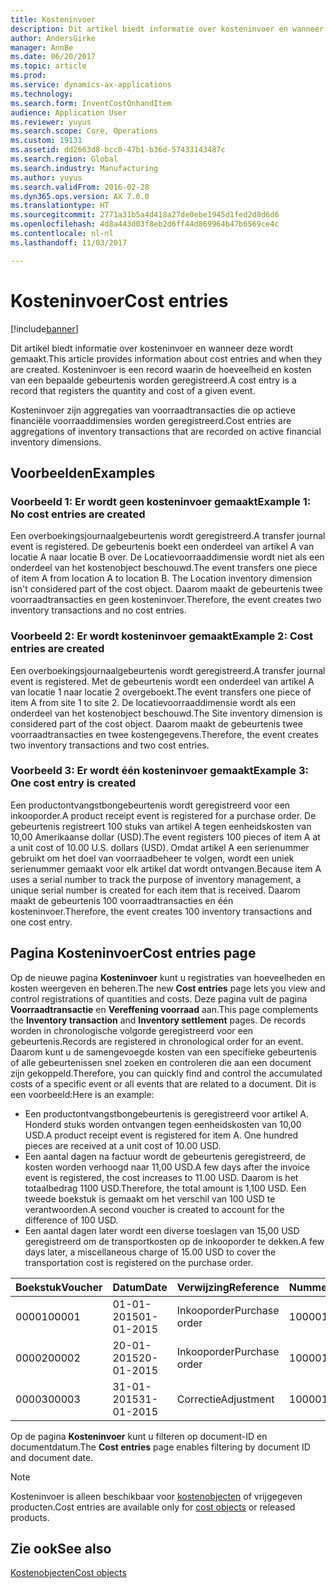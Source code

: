 ```yaml
---
title: Kosteninvoer
description: Dit artikel biedt informatie over kosteninvoer en wanneer deze wordt gemaakt. Kosteninvoer is een record waarin de hoeveelheid en kosten van een bepaalde gebeurtenis worden geregistreerd.
author: AndersGirke
manager: AnnBe
ms.date: 06/20/2017
ms.topic: article
ms.prod: 
ms.service: dynamics-ax-applications
ms.technology: 
ms.search.form: InventCostOnhandItem
audience: Application User
ms.reviewer: yuyus
ms.search.scope: Core, Operations
ms.custom: 19131
ms.assetid: dd2663d8-bcc0-47b1-b36d-57433143487c
ms.search.region: Global
ms.search.industry: Manufacturing
ms.author: yuyus
ms.search.validFrom: 2016-02-28
ms.dyn365.ops.version: AX 7.0.0
ms.translationtype: HT
ms.sourcegitcommit: 2771a31b5a4d418a27de0ebe1945d1fed2d8d6d6
ms.openlocfilehash: 4d8a443d03f8eb2d6ff44d869964b47b6569ce4c
ms.contentlocale: nl-nl
ms.lasthandoff: 11/03/2017

---
```


# <a name="cost-entries"></a><span data-ttu-id="bece7-104">Kosteninvoer</span><span class="sxs-lookup"><span data-stu-id="bece7-104">Cost entries</span></span>

[!include[banner](../includes/banner.md)]


<span data-ttu-id="bece7-105">Dit artikel biedt informatie over kosteninvoer en wanneer deze wordt gemaakt.</span><span class="sxs-lookup"><span data-stu-id="bece7-105">This article provides information about cost entries and when they are created.</span></span> <span data-ttu-id="bece7-106">Kosteninvoer is een record waarin de hoeveelheid en kosten van een bepaalde gebeurtenis worden geregistreerd.</span><span class="sxs-lookup"><span data-stu-id="bece7-106">A cost entry is a record that registers the quantity and cost of a given event.</span></span>

<span data-ttu-id="bece7-107">Kosteninvoer zijn aggregaties van voorraadtransacties die op actieve financiële voorraaddimensies worden geregistreerd.</span><span class="sxs-lookup"><span data-stu-id="bece7-107">Cost entries are aggregations of inventory transactions that are recorded on active financial inventory dimensions.</span></span>

## <a name="examples"></a><span data-ttu-id="bece7-108">Voorbeelden</span><span class="sxs-lookup"><span data-stu-id="bece7-108">Examples</span></span>
### <a name="example-1-no-cost-entries-are-created"></a><span data-ttu-id="bece7-109">Voorbeeld 1: Er wordt geen kosteninvoer gemaakt</span><span class="sxs-lookup"><span data-stu-id="bece7-109">Example 1: No cost entries are created</span></span>

<span data-ttu-id="bece7-110">Een overboekingsjournaalgebeurtenis wordt geregistreerd.</span><span class="sxs-lookup"><span data-stu-id="bece7-110">A transfer journal event is registered.</span></span> <span data-ttu-id="bece7-111">De gebeurtenis boekt een onderdeel van artikel A van locatie A naar locatie B over. De Locatievoorraaddimensie wordt niet als een onderdeel van het kostenobject beschouwd.</span><span class="sxs-lookup"><span data-stu-id="bece7-111">The event transfers one piece of item A from location A to location B. The Location inventory dimension isn't considered part of the cost object.</span></span> <span data-ttu-id="bece7-112">Daarom maakt de gebeurtenis twee voorraadtransacties en geen kosteninvoer.</span><span class="sxs-lookup"><span data-stu-id="bece7-112">Therefore, the event creates two inventory transactions and no cost entries.</span></span>

### <a name="example-2-cost-entries-are-created"></a><span data-ttu-id="bece7-113">Voorbeeld 2: Er wordt kosteninvoer gemaakt</span><span class="sxs-lookup"><span data-stu-id="bece7-113">Example 2: Cost entries are created</span></span>

<span data-ttu-id="bece7-114">Een overboekingsjournaalgebeurtenis wordt geregistreerd.</span><span class="sxs-lookup"><span data-stu-id="bece7-114">A transfer journal event is registered.</span></span> <span data-ttu-id="bece7-115">Met de gebeurtenis wordt een onderdeel van artikel A van locatie 1 naar locatie 2 overgeboekt.</span><span class="sxs-lookup"><span data-stu-id="bece7-115">The event transfers one piece of item A from site 1 to site 2.</span></span> <span data-ttu-id="bece7-116">De locatievoorraaddimensie wordt als een onderdeel van het kostenobject beschouwd.</span><span class="sxs-lookup"><span data-stu-id="bece7-116">The Site inventory dimension is considered part of the cost object.</span></span> <span data-ttu-id="bece7-117">Daarom maakt de gebeurtenis twee voorraadtransacties en twee kostengegevens.</span><span class="sxs-lookup"><span data-stu-id="bece7-117">Therefore, the event creates two inventory transactions and two cost entries.</span></span>

### <a name="example-3-one-cost-entry-is-created"></a><span data-ttu-id="bece7-118">Voorbeeld 3: Er wordt één kosteninvoer gemaakt</span><span class="sxs-lookup"><span data-stu-id="bece7-118">Example 3: One cost entry is created</span></span>

<span data-ttu-id="bece7-119">Een productontvangstbongebeurtenis wordt geregistreerd voor een inkooporder.</span><span class="sxs-lookup"><span data-stu-id="bece7-119">A product receipt event is registered for a purchase order.</span></span> <span data-ttu-id="bece7-120">De gebeurtenis registreert 100 stuks van artikel A tegen eenheidskosten van 10,00 Amerikaanse dollar (USD).</span><span class="sxs-lookup"><span data-stu-id="bece7-120">The event registers 100 pieces of item A at a unit cost of 10.00 U.S. dollars (USD).</span></span> <span data-ttu-id="bece7-121">Omdat artikel A een serienummer gebruikt om het doel van voorraadbeheer te volgen, wordt een uniek serienummer gemaakt voor elk artikel dat wordt ontvangen.</span><span class="sxs-lookup"><span data-stu-id="bece7-121">Because item A uses a serial number to track the purpose of inventory management, a unique serial number is created for each item that is received.</span></span> <span data-ttu-id="bece7-122">Daarom maakt de gebeurtenis 100 voorraadtransacties en één kosteninvoer.</span><span class="sxs-lookup"><span data-stu-id="bece7-122">Therefore, the event creates 100 inventory transactions and one cost entry.</span></span>

## <a name="cost-entries-page"></a><span data-ttu-id="bece7-123">Pagina Kosteninvoer</span><span class="sxs-lookup"><span data-stu-id="bece7-123">Cost entries page</span></span>
<span data-ttu-id="bece7-124">Op de nieuwe pagina **Kosteninvoer** kunt u registraties van hoeveelheden en kosten weergeven en beheren.</span><span class="sxs-lookup"><span data-stu-id="bece7-124">The new **Cost entries** page lets you view and control registrations of quantities and costs.</span></span> <span data-ttu-id="bece7-125">Deze pagina vult de pagina **Voorraadtransactie** en **Vereffening voorraad** aan.</span><span class="sxs-lookup"><span data-stu-id="bece7-125">This page complements the **Inventory transaction** and **Inventory settlement** pages.</span></span> <span data-ttu-id="bece7-126">De records worden in chronologische volgorde geregistreerd voor een gebeurtenis.</span><span class="sxs-lookup"><span data-stu-id="bece7-126">Records are registered in chronological order for an event.</span></span> <span data-ttu-id="bece7-127">Daarom kunt u de samengevoegde kosten van een specifieke gebeurtenis of alle gebeurtenissen snel zoeken en controleren die aan een document zijn gekoppeld.</span><span class="sxs-lookup"><span data-stu-id="bece7-127">Therefore, you can quickly find and control the accumulated costs of a specific event or all events that are related to a document.</span></span> <span data-ttu-id="bece7-128">Dit is een voorbeeld:</span><span class="sxs-lookup"><span data-stu-id="bece7-128">Here is an example:</span></span>

-   <span data-ttu-id="bece7-129">Een productontvangstbongebeurtenis is geregistreerd voor artikel A. Honderd stuks worden ontvangen tegen eenheidskosten van 10,00 USD.</span><span class="sxs-lookup"><span data-stu-id="bece7-129">A product receipt event is registered for item A. One hundred pieces are received at a unit cost of 10.00 USD.</span></span>
-   <span data-ttu-id="bece7-130">Een aantal dagen na factuur wordt de gebeurtenis geregistreerd, de kosten worden verhoogd naar 11,00 USD.</span><span class="sxs-lookup"><span data-stu-id="bece7-130">A few days after the invoice event is registered, the cost increases to 11.00 USD.</span></span> <span data-ttu-id="bece7-131">Daarom is het totaalbedrag 1100 USD.</span><span class="sxs-lookup"><span data-stu-id="bece7-131">Therefore, the total amount is 1,100 USD.</span></span> <span data-ttu-id="bece7-132">Een tweede boekstuk is gemaakt om het verschil van 100 USD te verantwoorden.</span><span class="sxs-lookup"><span data-stu-id="bece7-132">A second voucher is created to account for the difference of 100 USD.</span></span>
-   <span data-ttu-id="bece7-133">Een aantal dagen later wordt een diverse toeslagen van 15,00 USD geregistreerd om de transportkosten op de inkooporder te dekken.</span><span class="sxs-lookup"><span data-stu-id="bece7-133">A few days later, a miscellaneous charge of 15.00 USD to cover the transportation cost is registered on the purchase order.</span></span>

| <span data-ttu-id="bece7-134">Boekstuk</span><span class="sxs-lookup"><span data-stu-id="bece7-134">Voucher</span></span> | <span data-ttu-id="bece7-135">Datum</span><span class="sxs-lookup"><span data-stu-id="bece7-135">Date</span></span>       | <span data-ttu-id="bece7-136">Verwijzing</span><span class="sxs-lookup"><span data-stu-id="bece7-136">Reference</span></span>      | <span data-ttu-id="bece7-137">Nummer</span><span class="sxs-lookup"><span data-stu-id="bece7-137">Number</span></span> | <span data-ttu-id="bece7-138">Partij-ID</span><span class="sxs-lookup"><span data-stu-id="bece7-138">Lot ID</span></span>  | <span data-ttu-id="bece7-139">Hoeveelheid</span><span class="sxs-lookup"><span data-stu-id="bece7-139">Quantity</span></span> | <span data-ttu-id="bece7-140">Bedrag</span><span class="sxs-lookup"><span data-stu-id="bece7-140">Amount</span></span>  |
|---------|------------|----------------|--------|---------|---------------|----|
| <span data-ttu-id="bece7-141">00001</span><span class="sxs-lookup"><span data-stu-id="bece7-141">00001</span></span>   | <span data-ttu-id="bece7-142">01-01-2015</span><span class="sxs-lookup"><span data-stu-id="bece7-142">01-01-2015</span></span> | <span data-ttu-id="bece7-143">Inkooporder</span><span class="sxs-lookup"><span data-stu-id="bece7-143">Purchase order</span></span> | <span data-ttu-id="bece7-144">100001</span><span class="sxs-lookup"><span data-stu-id="bece7-144">100001</span></span> | <span data-ttu-id="bece7-145">0000101</span><span class="sxs-lookup"><span data-stu-id="bece7-145">0000101</span></span> | <span data-ttu-id="bece7-146">100,00</span><span class="sxs-lookup"><span data-stu-id="bece7-146">100.00</span></span>   | <span data-ttu-id="bece7-147">1000.00</span><span class="sxs-lookup"><span data-stu-id="bece7-147">1000.00</span></span> |
| <span data-ttu-id="bece7-148">00002</span><span class="sxs-lookup"><span data-stu-id="bece7-148">00002</span></span>   | <span data-ttu-id="bece7-149">20-01-2015</span><span class="sxs-lookup"><span data-stu-id="bece7-149">20-01-2015</span></span> | <span data-ttu-id="bece7-150">Inkooporder</span><span class="sxs-lookup"><span data-stu-id="bece7-150">Purchase order</span></span> | <span data-ttu-id="bece7-151">100001</span><span class="sxs-lookup"><span data-stu-id="bece7-151">100001</span></span> | <span data-ttu-id="bece7-152">0000101</span><span class="sxs-lookup"><span data-stu-id="bece7-152">0000101</span></span> |          | <span data-ttu-id="bece7-153">100,00</span><span class="sxs-lookup"><span data-stu-id="bece7-153">100.00</span></span>  |
| <span data-ttu-id="bece7-154">00003</span><span class="sxs-lookup"><span data-stu-id="bece7-154">00003</span></span>   | <span data-ttu-id="bece7-155">31-01-2015</span><span class="sxs-lookup"><span data-stu-id="bece7-155">31-01-2015</span></span> | <span data-ttu-id="bece7-156">Correctie</span><span class="sxs-lookup"><span data-stu-id="bece7-156">Adjustment</span></span>     | <span data-ttu-id="bece7-157">100001</span><span class="sxs-lookup"><span data-stu-id="bece7-157">100001</span></span> | <span data-ttu-id="bece7-158">0000101</span><span class="sxs-lookup"><span data-stu-id="bece7-158">0000101</span></span> |          | <span data-ttu-id="bece7-159">15,00</span><span class="sxs-lookup"><span data-stu-id="bece7-159">15.00</span></span>   |

<span data-ttu-id="bece7-160">Op de pagina **Kosteninvoer** kunt u filteren op document-ID en documentdatum.</span><span class="sxs-lookup"><span data-stu-id="bece7-160">The **Cost entries** page enables filtering by document ID and document date.</span></span> 

> [!NOTE]
> <span data-ttu-id="bece7-161">Kosteninvoer is alleen beschikbaar voor [kostenobjecten](cost-object.md) of vrijgegeven producten.</span><span class="sxs-lookup"><span data-stu-id="bece7-161">Cost entries are available only for [cost objects](cost-object.md) or released products.</span></span>

<a name="see-also"></a><span data-ttu-id="bece7-162">Zie ook</span><span class="sxs-lookup"><span data-stu-id="bece7-162">See also</span></span>
--------

[<span data-ttu-id="bece7-163">Kostenobjecten</span><span class="sxs-lookup"><span data-stu-id="bece7-163">Cost objects</span></span>](cost-object.md)




